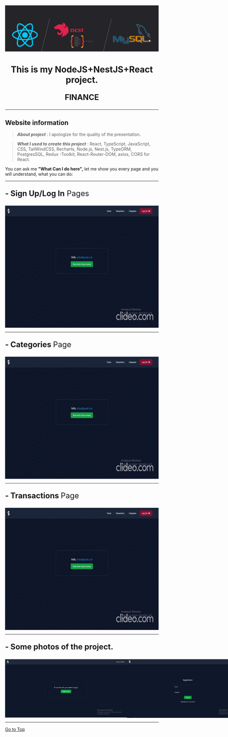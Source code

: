 <a id="to-top"></a>

<div align="center">
   
  <img src="/README/nestjs.png" alt="Logo" width="600px"/>
   
  <h1 align="center">This is my NodeJS+NestJS+React project.</h1>
  <p style="font-size: 25px;"><strong>FINANCE</strong></p>
</div>

---

<h2 align="start">Website information</h2>

> **_About project_** : I apologize for the quality of the presentation.

> **_What I used to create this project_** : React, TypeScript, JavaScript, CSS, TailWindCSS, Recharts, Node.js, Nest.js, TypeORM, PostgresSQL, Redux -Toolkit, React-Router-DOM, axios, CORS for React.

<span>You can ask me <strong>"What Can I do here",</strong> let me show you every page and you will understand, what you can do:</span>

---

<p style="font-size: 25px;"><strong>- Sign Up/Log In</strong> Pages</p>

<div style="display:flex;justify-content: space-around;align-items: center">
   <img src="/README/login_MfMf24R0.gif" alt="after" width="700px" height="400px"/>
</div>

---

<p style="font-size: 25px;"><strong>- Categories </strong>Page</p>

<div style="display:flex;justify-content: space-around;align-items: center">
   <img src="/README/categories_76lVZfgs.gif" alt="after" width="700px" height="400px"/>
</div>

---

<p style="font-size: 25px;"><strong>- Transactions </strong>Page</p>

<div style="display:flex;justify-content: space-around;align-items: center">
   <img src="/README/transactions_GsIVj7BH.gif" alt="after" width="700px" height="400px"/>
</div>

---

<p style="font-size: 25px;"><strong>- Some photos of the project.</strong></p>

<div  style="display:flex;justify-content: space-around;align-items: center">
  <img src="/README/finance.png" alt="finance" width="400px"/>
  <img src="/README/finance1.png" alt="finance" width="400px"/>
  <img src="/README/finance2.png" alt="finance" width="400px"/>
  <img src="/README/finance3.png" alt="finance" width="400px"/>
  <img src="/README/finance4.png" alt="finance" width="400px"/>
  <img src="/README/finance5.png" alt="finance" width="400px"/>
  <img src="/README/finance6.png" alt="finance" width="400px"/>
</div>

 ---

[Go to Top](#to-top)
